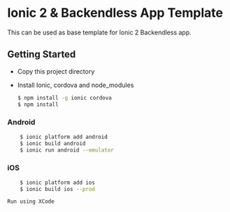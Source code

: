 Ionic 2 & Backendless App Template
=================

This can be used as base template for Ionic 2 Backendless app.
  
## Getting Started

* Copy this project directory

* Install Ionic, cordova and node_modules

    ```bash
    $ npm install -g ionic cordova
    $ npm install
    ```

### Android

```bash
    $ ionic platform add android
    $ ionic build android
    $ ionic run android --emulator
```

### iOS
```bash
    $ ionic platform add ios
    $ ionic build ios --prod
```    
    Run using XCode


